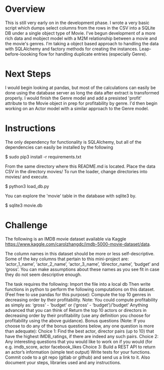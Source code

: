 # Overview
This is still very early on in the development phase. I wrote a very basic script which dumps select columns from the rows in the CSV into a SQLite DB under a single object type of Movie. I've begun development of a more rich data and mobject model with a M2M relationship between a movie and the movie's genres. I'm taking a object based approach to handling the data with SQLAlchemy and factory methods for creating the instances. Leap-before-loooking flow for handling duplicate entries (especially Genre).

# Next Steps
I would begin looking at pandas, but most of the calculations can easily be done using the database server as long the data after extract is transformed properly. I would finish the Genre model and add a presisted 'profit' attribute to the Movie object in prep for profitability by genre. I'd then begin working on an Actor model with a similar approach to the Genre model.

# Instructions
The only dependency for functionality is SQLAlchemy, but all of the dependencies can easily be installed by the following

  $ sudo pip3 install -r requirements.txt

From the same directory where this README.md is located. Place the data CSV in the directory movies/ To run the loader, change directories into movies/ and execute.

  $ python3 load_db.py

You can explore the 'movie' table in the database with sqlite3 by.

  $ sqlite3 movie.db

# Challenge
The following is an IMDB movie dataset available via Kaggle https://www.kaggle.com/carolzhangdc/imdb-5000-movie-dataset/data.
 
The column names in this dataset should be more or less self-descriptive. Some of the key columns that pertain to this mini-project are: ‘actor_1_name’, ‘actor_2_name’, ‘actor_3_name’, ‘director_name’, ‘budget’ and ‘gross’. You can make assumptions about these names as you see fit in case they do not seem descriptive enough.
 
The task requires the following:
Import the file into a local db
Then write functions in python to perform the following computations on this dataset. (Feel free to use pandas for this purpose):
Compute the top 10 genres in decreasing order by their profitability. Note: You could compute profitability as simply as:
‘gross’ - ’budget’ or
(‘gross’ - ‘budget’)/’budget’
Anything advanced that you can think of
Return the top 10 actors or directors in decreasing order by their profitability (use any definition you choose for profitability using the above guidance).
Bonus questions (Note: If you choose to do any of the bonus questions below, any one question is more than adequate):
Choice 1: Find the best actor, director pairs (up to 10) that have the highest IMDB_ratings, if there are indeed any such pairs.
Choice 2: Any interesting questions that you would like to work on if you would  (for e.g. imdb_score, actor facebook_likes
Choice 3: Build a REST API to return an actor’s information (simple text output)
Write tests for your functions.
Commit code to a git repo (gitlab or github) and send us a link to it.
Also document your steps, libraries used and any instructions.
 
